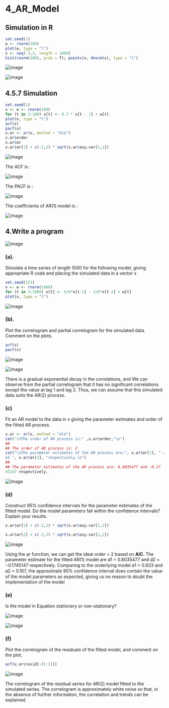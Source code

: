 # 4_AR_Model

## Simulation in R

```R
set.seed(1)
w <- rnorm(100)
plot(w, type = "l")
x <- seq(-3,3, length = 1000)
hist(rnorm(100), prob = T); points(x, dnorm(x), type = "l")
```

![image](https://github.com/ArnoldX99/Time-series-with-R/assets/64125777/5a9e6170-c6af-4d7b-9fd7-f59f4cf45022)

![image](https://github.com/ArnoldX99/Time-series-with-R/assets/64125777/f29703dc-4d9f-4c67-9ec4-92e2d5a51777)

## 4.5.7 Simulation

```R
set.seed(1)
x <- w <- rnorm(100)
for (t in 2:100) x[t] <- 0.7 * x[t - 1] + w[t]
plot(x, type = "l")
acf(x)
pacf(x)
x.ar <- ar(x, method = "mle")
x.ar$order
x.ar$ar
x.ar$ar[1] + c(-2,2) * sqrt(x.ar$asy.var[1,1])
```

![image](https://github.com/ArnoldX99/Time-series-with-R/assets/64125777/3f9cf29b-f7c1-4219-b2c6-068b80f9a756)

The ACF is :

![image](https://github.com/ArnoldX99/Time-series-with-R/assets/64125777/9e58da56-5046-4bd3-9dec-fe9b67a0b6c7)

The PACF is :

![image](https://github.com/ArnoldX99/Time-series-with-R/assets/64125777/05eb2eac-2124-414f-a64d-7497857bcfad)

The coefficients of AR(1) model is :

![image](https://github.com/ArnoldX99/Time-series-with-R/assets/64125777/224a5e32-4235-4e51-bdbc-619ba398db04)

## 4.Write a program

![image](https://github.com/ArnoldX99/Time-series-with-R/assets/64125777/f3447265-fc3e-4264-985d-2848aabdcc7f)

### (a). 

Simulate a time series of length 1000 for the following model, giving appropriate R code  and placing the simulated data in a vector x

```R
set.seed(123)
x <- w <- rnorm(1000)
for (t in 3:1000) x[t] <- 5/6*x[t-1] - 1/6*x[t-2] + w[t]
plot(x, type = "l")
```

![image](https://github.com/ArnoldX99/Time-series-with-R/assets/64125777/db920a45-39ac-4c66-9d3d-54e8b61b17a0)

### (b). 

Plot the correlogram and partial correlogram for the simulated data. Comment on  the plots.

```R
acf(x)
pacf(x)
```

![image](https://github.com/ArnoldX99/Time-series-with-R/assets/64125777/ebb1f0d2-351a-45ee-a7e4-41eb7d6086c2)

![image](https://github.com/ArnoldX99/Time-series-with-R/assets/64125777/ae07a3d8-1a35-40e5-bb5d-182eb543169f)

There is a gradual  exponential decay in the correlations, and We can observe from the partial  correlogram that it has no significant correlations except the value at lag 1 and lag 2.  Thus, we can assume that this simulated data suits the AR(2) process.

### (c) 

Fit an AR model to the data in 𝑥 giving the parameter estimates and order of the  fitted AR process.

```R
x.ar <- ar(x, method = "mle")
cat("\nThe order of AR process is:" ,x.ar$order,"\n")
## 
## The order of AR process is: 2
cat("\nThe parameter estimates of the AR process are:", x.ar$ar[1], " a
nd ", x.ar$ar[2], "respectively.\n")
## 
## The parameter estimates of the AR process are: 0.8035477 and -0.17
45147 respectively.
```

![image](https://github.com/ArnoldX99/Time-series-with-R/assets/64125777/5b4d53a5-1ac4-419d-8bb8-6cedf7ad791a)

### (d) 

Construct 95% confidence intervals for the parameter estimates of the fitted model.  Do the model parameters fall within the confidence intervals? Explain your results.

```R
x.ar$ar[1] + c(-2,2) * sqrt(x.ar$asy.var[1,1])

x.ar$ar[2] + c(-2,2) * sqrt(x.ar$asy.var[2,2])
```

![image](https://github.com/ArnoldX99/Time-series-with-R/assets/64125777/f8f0a369-636c-4f24-ad21-c64a83a671ff)

Using the ar function, we can get the ideal order = 2 based on **AIC**. The parameter estimate for the fitted AR(1) model are 𝛼̂1 = 0.8035477 and 𝛼̂2 = −0.1745147 respectively. Comparing to the underlying model 𝛼1 = 0.833 and 𝛼2 = 0.167, the approximate 95% confidence interval does contain the value of  the model parameters as expected, giving us no reason to doubt the implementation  of the model

### (e)

 Is the model in Equation stationary or non-stationary?

![image](https://github.com/ArnoldX99/Time-series-with-R/assets/64125777/1f6e22d6-de9b-4cb9-b4c8-837aacf90feb)

![image](https://github.com/ArnoldX99/Time-series-with-R/assets/64125777/6116f089-a462-453a-a0e1-e83cd2b93a42)

### (f) 

Plot the correlogram of the residuals of the fitted model, and comment on the plot.

```R
acf(x.ar$resid[-(1:2)])
```

![image](https://github.com/ArnoldX99/Time-series-with-R/assets/64125777/633355b4-02b9-4ff6-b4d2-9514f65410d2)

The correlogram of the residual series for AR(2) model fitted to the simulated  series. The correlogram is approximately white noise so that, in the absence of  further information, the correlation and trends can be explained.
